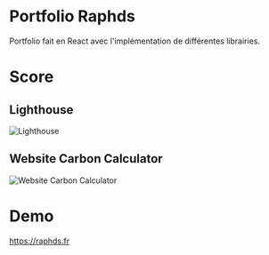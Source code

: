 # Portfolio Raphds


Portfolio fait en React avec l'implémentation de différentes librairies.


# Score
## Lighthouse
![Lighthouse](https://raphds.fr/assets/img/lighthouse.png)

## Website Carbon Calculator
![Website Carbon Calculator](https://raphds.fr/assets/img/carbon.png)


# Demo

https://raphds.fr
